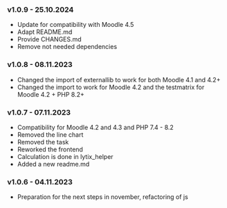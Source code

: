 ### v1.0.9 - 25.10.2024
- Update for compatibility with Moodle 4.5
- Adapt README.md
- Provide CHANGES.md
- Remove not needed dependencies

### v1.0.8 - 08.11.2023
- Changed the import of externallib to work for both Moodle 4.1 and 4.2+
- Changed the import to work for Moodle 4.2 and the testmatrix for Moodle 4.2 + PHP 8.2+

### v1.0.7 - 07.11.2023
- Compatibility for Moodle 4.2 and 4.3 and PHP 7.4 - 8.2
- Removed the line chart
- Removed the task
- Reworked the frontend
- Calculation is done in lytix_helper
- Added a new readme.md

### v1.0.6 - 04.11.2023
- Preparation for the next steps in november, refactoring of js
